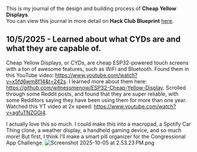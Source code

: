 <!--
  ===================    !!READ THIS NOTICE!!   ====================
  DO NOT edit this file manually. Your changes WILL BE OVERWRITTEN!
  This journal is auto generated and updated by Hack Club Blueprint.
  To edit this file, please edit your journal entries on Blueprint.
  ==================================================================
-->

This is my journal of the design and building process of **Cheap Yellow Displays**.  
You can view this journal in more detail on **Hack Club Blueprint** [here](https://blueprint.hackclub.com/projects/215).


## 10/5/2025 - Learned about what CYDs are and what they are capable of.  

Cheap Yellow Displays, or CYDs, are cheap ESP32-powered touch screens with a ton of awesome features, such as WiFi and Bluetooth. Found them in this YouTube video: https://www.youtube.com/watch?v=x5fd6wm8f14&t=242s. I learned more about them here: https://github.com/witnessmenow/ESP32-Cheap-Yellow-Display. Scrolled through some Reddit posts, and found that they are super reliable, with some Redditors saying they have been using them for more than one year. Watched this YT video at 2x speed: https://www.youtube.com/watch?v=agfuTNZGGl4. 

I actually love this so much. I could make this into a macropad, a Spotify Car Thing clone, a weather display, a handheld gaming device, and so much more! But first, I think I'll make a smart pill organizer for the Congressional App Challenge. ![Screenshot 2025-10-05 at 2.53.23 PM.png](https://blueprint.hackclub.com/user-attachments/blobs/redirect/eyJfcmFpbHMiOnsiZGF0YSI6NjUwLCJwdXIiOiJibG9iX2lkIn19--d05580e5de399fc37464d5c762e4a2c66ddc9419/Screenshot%202025-10-05%20at%202.53.23%E2%80%AFPM.png)
  

